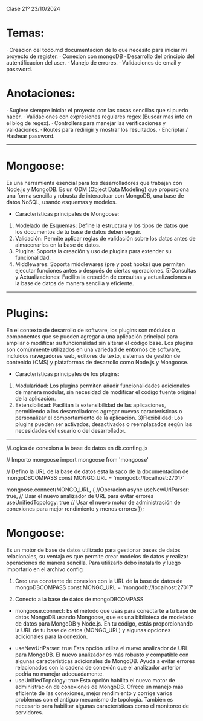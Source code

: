 Clase 21º 23/10/2024

# Temas:
· Creacion del todo.md documentacion de lo que necesito para iniciar mi  proyecto de register.
· Conexion con mongoDB
· Desarrollo del principio del autentificacion del user.
· Manejo de errores.
· Validaciones de email y password.


# Anotaciones:
· Sugiere siempre iniciar el proyecto con las cosas sencillas que si puedo hacer.
· Validaciones con expresiones regulares regex (Buscar mas info en el blog de regex).
· Controllers para manejar las verificaciones y validaciones.
· Routes para redirigir y mostrar los resultados.
· Encriptar / Hashear password.


_____________________________________________________________________________________________________________________________________________

# Mongoose:
 Es una herramienta esencial para los desarrolladores que trabajan con Node.js y MongoDB. Es un ODM (Object Data Modeling) que proporciona 
 una forma sencilla y robusta de interactuar con MongoDB, una base de datos NoSQL, usando esquemas y modelos.

* Características principales de Mongoose:
1) Modelado de Esquemas: Define la estructura y los tipos de datos que los documentos de tu base de datos deben seguir.
2) Validación: Permite aplicar reglas de validación sobre los datos antes de almacenarlos en la base de datos.
3) Plugins: Soporta la creación y uso de plugins para extender su funcionalidad.
4) Middlewares: Soporta middlewares (pre y post hooks) que permiten ejecutar funciones antes o después de ciertas operaciones.
5)Consultas y Actualizaciones: Facilita la creación de consultas y actualizaciones a la base de datos de manera sencilla y eficiente.

_____________________________________________________________________________________________________________________________________________

# Plugins:
 En el contexto de desarrollo de software, los plugins son módulos o componentes que se pueden agregar a una aplicación principal para ampliar
o modificar su funcionalidad sin alterar el código base. Los plugins son comúnmente utilizados en una variedad de entornos de software,
incluidos navegadores web, editores de texto, sistemas de gestión de contenido (CMS) y plataformas de desarrollo como Node.js y Mongoose.

* Características principales de los plugins:
1) Modularidad: Los plugins permiten añadir funcionalidades adicionales de manera modular, sin necesidad de modificar el código fuente original 
   de la aplicación.
2) Extensibilidad: Facilitan la extensibilidad de las aplicaciones, permitiendo a los desarrolladores agregar nuevas características o 
   personalizar el comportamiento de la aplicación.
3)Flexibilidad: Los plugins pueden ser activados, desactivados o reemplazados según las necesidades del usuario o del desarrollador.

_____________________________________________________________________________________________________________________________________________


//Logica de conexion a la base de datos en db.confing.js

// Importo mongoose
import mongoose from 'mongoose'

// Defino la URL de la base de datos esta la saco de la documentacion de mongoDBCOMPASS 
const MONGO_URL = 'mongodb://localhost:27017'

mongoose.connect(MONGO_URL, { //Operacion async 
    useNewUrlParser: true, // Usar el nuevo analizador de URL para evitar errores
    useUnifiedTopology: true // Usar el nuevo motor de administración de conexiones para mejor rendimiento y menos errores
});


# Mongoose:
Es un motor de base de datos utilizado para gestionar bases de datos relacionales, su ventaja es que permite crear modelos de datos
y realizar operaciones de manera sencilla. Para utilizarlo debo instalarlo y luego importarlo en el archivo config 


1) Creo una constante de conexion con la URL de la base de datos de mongoDBCOMPASS 
const MONGO_URL = 'mongodb://localhost:27017'

2) Conecto a la base de datos de mongoDBCOMPASS
* mongoose.connect:
Es el método que usas para conectarte a tu base de datos MongoDB usando Mongoose, que es una biblioteca de modelado de 
datos para MongoDB y Node.js. En tu código, estás proporcionando la URL de tu base de datos (MONGO_URL) y algunas opciones adicionales para 
la conexión.
- useNewUrlParser: true
Esta opción utiliza el nuevo analizador de URL para MongoDB. El nuevo analizador es más robusto y compatible con algunas características 
adicionales de MongoDB. Ayuda a evitar errores relacionados con la cadena de conexión que el analizador anterior podria no manejar 
adecuadamente.
- useUnifiedTopology: true
Esta opción habilita el nuevo motor de administración de conexiones de MongoDB. Ofrece un manejo más eficiente de las conexiones, 
mejor rendimiento y corrige varios problemas con el antiguo mecanismo de topología. También es necesario para habilitar algunas 
características como el monitoreo de servidores.


